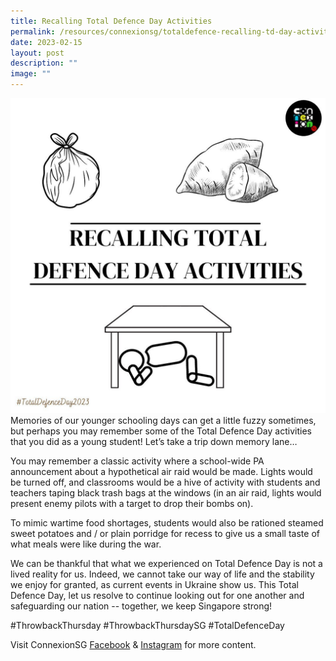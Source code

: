 ```yaml
---
title: Recalling Total Defence Day Activities
permalink: /resources/connexionsg/totaldefence-recalling-td-day-activities/
date: 2023-02-15
layout: post
description: ""
image: ""
---
```

![](/images/connexionsg/2023/330720263_870165204214644_1588211410563291633_n.jpg)Memories of our younger schooling days can get a little fuzzy sometimes, but perhaps you may remember some of the Total Defence Day activities that you did as a young student! Let’s take a trip down memory lane…

You may remember a classic activity where a school-wide PA announcement about a hypothetical air raid would be made. Lights would be turned off, and classrooms would be a hive of activity with students and teachers taping black trash bags at the windows (in an air raid, lights would present enemy pilots with a target to drop their bombs on).

To mimic wartime food shortages, students would also be rationed steamed sweet potatoes and / or plain porridge for recess to give us a small taste of what meals were like during the war.

We can be thankful that what we experienced on Total Defence Day is not a lived reality for us. Indeed, we cannot take our way of life and the stability we enjoy for granted, as current events in Ukraine show us. This Total Defence Day, let us resolve to continue looking out for one another and safeguarding our nation -- together, we keep Singapore strong!

#ThrowbackThursday #ThrowbackThursdaySG #TotalDefenceDay

Visit ConnexionSG [Facebook](https://www.facebook.com/ConnexionSG) & [Instagram](https://www.instagram.com/connexionsg/) for more content.